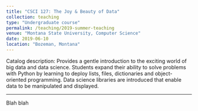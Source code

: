 ```yaml
---
title: "CSCI 127: The Joy & Beauty of Data"
collection: teaching
type: "Undergraduate course"
permalink: /teaching/2019-summer-teaching
venue: "Montana State University, Computer Science"
date: 2019-06-10
location: "Bozeman, Montana"
---
```


Catalog description: Provides a gentle introduction to the exciting world of big data and data science. Students expand their ability to solve problems with Python by learning to deploy lists, files, dictionaries and object-oriented programming. Data science libraries are introduced that enable data to be manipulated and displayed.

---

Blah blah

